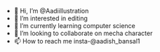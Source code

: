 - 👋 Hi, I’m @Aadiillustration
- 👀 I’m interested in editing
- 🌱 I’m currently learning computer science
- 💞️ I’m looking to collaborate on mecha character
- 📫 How to reach me 
insta-@aadish_bansal1

<!---
Aadiillustration/Aadiillustration is a ✨ special ✨ repository because its `README.md` (this file) appears on your GitHub profile.
You can click the Preview link to take a look at your changes.
--->
